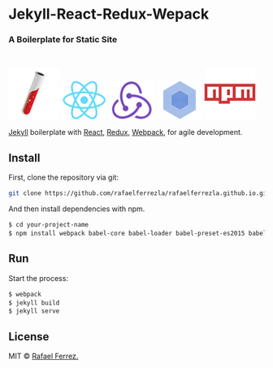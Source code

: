 # Jekyll-React-Redux-Wepack

### A Boilerplate for Static Site

<br/>

[![Jekyllrb](/assets/img/jekyll.png)](https://jekyllrb.com/)
[![React](/assets/img/react-padded-90.png)](https://facebook.github.io/react/)
[![Redux](/assets/img/redux-padded-90.png)](https://redux.js.org/)
[![Webpack](/assets/img/webpack-padded-90.png)](https://webpack.github.io/)
[![Npm](/assets/img/npm.png)](https://www.npmjs.com/)

[Jekyll](https://jekyllrb.com/) boilerplate with [React](https://facebook.github.io/react/), [Redux](https://github.com/reactjs/redux), [Webpack](http://webpack.github.io/docs/), for agile development.


## Install

First, clone the repository via git:

```bash
git clone https://github.com/rafaelferrezla/rafaelferrezla.github.io.git your-project-name
```

And then install dependencies with npm.

```bash
$ cd your-project-name
$ npm install webpack babel-core babel-loader babel-preset-es2015 babel-preset-react react redux react-redux react-addons-update react-dom --save-dev
```

## Run

Start the process:

```bash
$ webpack
$ jekyll build
$ jekyll serve
```


## License
MIT © [Rafael Ferrez.](https://github.com/rafaelferrezla)
